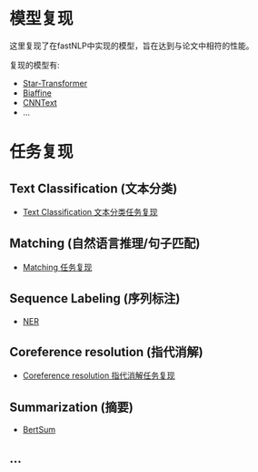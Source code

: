 # 模型复现
这里复现了在fastNLP中实现的模型，旨在达到与论文中相符的性能。

复现的模型有:
- [Star-Transformer](Star_transformer/)
- [Biaffine](https://github.com/fastnlp/fastNLP/blob/999a14381747068e9e6a7cc370037b320197db00/fastNLP/models/biaffine_parser.py#L239)
- [CNNText](https://github.com/fastnlp/fastNLP/blob/999a14381747068e9e6a7cc370037b320197db00/fastNLP/models/cnn_text_classification.py#L12)
- ...

# 任务复现
## Text Classification (文本分类)
- [Text Classification 文本分类任务复现](text_classification)


## Matching (自然语言推理/句子匹配)
- [Matching 任务复现](matching)


## Sequence Labeling (序列标注)
- [NER](seqence_labelling/ner)


## Coreference resolution (指代消解)
- [Coreference resolution 指代消解任务复现](coreference_resolution)


## Summarization (摘要)
- [BertSum](Summmarization)


## ...

